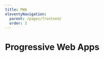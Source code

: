 ```yaml
---
title: PWA
eleventyNavigation:
  parent: /pages/frontend/
  order: 3
---
```


# Progressive Web Apps
